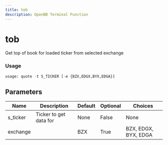 ```yaml
---
title: tob
description: OpenBB Terminal Function
---
```


# tob

Get top of book for loaded ticker from selected exchange

### Usage 
```python
usage: quote -t S_TICKER [-e {BZX,EDGX,BYX,EDGA}]
```

## Parameters

| Name | Description | Default | Optional | Choices |
| ---- | ----------- | ------- | -------- | ------- |
| s_ticker | Ticker to get data for | None | False | None |
| exchange |  | BZX | True | BZX, EDGX, BYX, EDGA |



